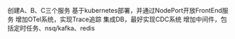 创建A、B、C三个服务
基于kubernetes部署，并通过NodePort开放FrontEnd服务
增加OTel系统，实现Trace追踪
集成DB，最好实现CDC系统
增加中间件，包括定时任务、nsq/kafka、redis

